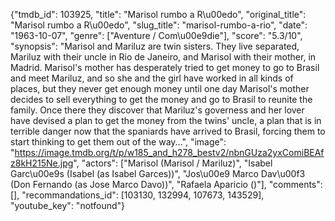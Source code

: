 {"tmdb_id": 103925, "title": "Marisol rumbo a R\u00edo", "original_title": "Marisol rumbo a R\u00edo", "slug_title": "marisol-rumbo-a-rio", "date": "1963-10-07", "genre": ["Aventure / Com\u00e9die"], "score": "5.3/10", "synopsis": "Marisol and Mariluz are twin sisters. They live separated, Mariluz with their uncle in Rio de Janeiro, and Marisol with their mother, in Madrid. Marisol's mother has desperately tried to get money to go to Brasil and meet Mariluz, and so she and the girl have worked in all kinds of places, but they never get enough money until one day Marisol's mother decides to sell everything to get the money and go to Brasil to reunite the family. Once there they discover that Mariluz's governess and her lover have devised a plan to get the money from the twins' uncle, a plan that is in terrible danger now that the spaniards have arrived to Brasil, forcing them to start thinking to get them out of the way...", "image": "https://image.tmdb.org/t/p/w185_and_h278_bestv2/nbnGUza2yxComiBEAfz8kH215Ne.jpg", "actors": ["Marisol (Marisol / Mariluz)", "Isabel Garc\u00e9s (Isabel (as Isabel Garces))", "Jos\u00e9 Marco Dav\u00f3 (Don Fernando (as Jose Marco Davo))", "Rafaela Aparicio ()"], "comments": [], "recommandations_id": [103130, 132994, 107673, 143529], "youtube_key": "notfound"}